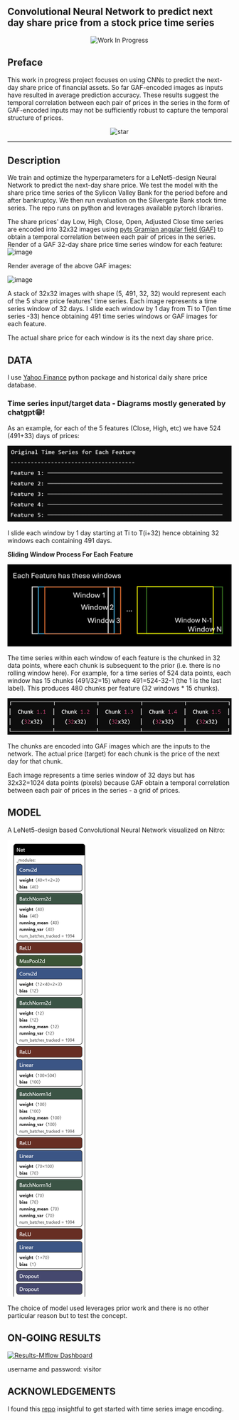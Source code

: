 ## Convolutional Neural Network to predict next day share price from a stock price time series

<p align="center">
  <img src="https://img.shields.io/badge/Status-Work%20In%20Progress-red" alt="Work In Progress">

## Preface
This work in progress project focuses on using CNNs to predict the next-day share price of financial assets. So far GAF-encoded images as inputs have resulted in average prediction accuracy. These results suggest the temporal correlation between each pair of prices in the series in the form of GAF-encoded inputs may not be sufficiently robust to capture the temporal structure of prices.

<p align="center">
<img width="150" alt="star" src="https://github.com/sergiosolorzano/ai_gallery/assets/24430655/3c0b02ea-9b11-401a-b6f5-c61b69ad651b">
</p>

---------------------------------------------

## Description
We train and optimize the hyperparameters for a LeNet5-design Neural Network to predict the next-day share price.
We test the model with the share price time series of the Sylicon Valley Bank for the period before and after bankruptcy. We then run evaluation on the Silvergate Bank stock time series.
The repo runs on python and leverages available pytorch libraries.

The share prices' day Low, High, Close, Open, Adjusted Close time series are encoded into 32x32 images using [pyts Gramian angular field (GAF)](https://pyts.readthedocs.io/en/stable/auto_examples/image/plot_single_gaf.html) to obtain a temporal correlation between each pair of prices in the series.
Render of a GAF 32-day share price time series window for each feature:
<img width="1045" alt="image" src="https://github.com/sergiosolorzano/CNN-bayesian-share-price-prediction/assets/24430655/985af796-f2d1-43c2-98e9-86e9610262dc">

Render average of the above GAF images:

<img width="225" alt="image" src="https://github.com/sergiosolorzano/CNN-bayesian-share-price-prediction/assets/24430655/27cb4600-58c8-42ca-8968-d0a1b6d99586">

A stack of 32x32 images with shape (5, 491, 32, 32) would represent each of the 5 share price features' time series. Each image represents a time series window of 32 days. I slide each window by 1 day from Ti to T(len time series -33) hence obtaining 491 time series windows or GAF images for each feature.

The actual share price for each window is its the next day share price.

## DATA
I use [Yahoo Finance](https://pypi.org/project/yfinance/) python package and historical daily share price database.

### Time series input/target data - Diagrams mostly generated by chatgpt😁!
As an example, for each of the 5 features (Close, High, etc) we have 524 (491+33) days of prices:

![alt text](readme_images/features_total.png)

I slide each window by 1 day starting at Ti to T(i+32) hence obtaining 32 windows each containing 491 days.

<b>Sliding Window Process For Each Feature</b>

![alt text](readme_images/features_window_boxes_sliding.png)

The time series within each window of each feature is the chunked in 32 data points, where each chunk is subsequent to the prior (i.e. there is no rolling window here). For example, for a time series of 524 data points, each window has 15 chunks (491/32=15) where 491=524-32-1 (the 1 is the last label). This produces 480 chunks per feature (32 windows * 15 chunks).

![alt text](readme_images/window_chunks.png)

The chunks are encoded into GAF images which are the inputs to the network. The actual price (target) for each chunk is the price of the next day for that chunk.

Each image represents a time series window of 32 days but has 32x32=1024 data points (pixels) because GAF obtain a temporal correlation between each pair of prices in the series - a grid of prices.

## MODEL 
A LeNet5-design based Convolutional Neural Network visualized on Nitro:

![alt text](readme_images/cnn_arch.png)

The choice of model used leverages prior work and there is no other particular reason but to test the concept.

## ON-GOING RESULTS
[![Results-Mlflow Dashboard](https://img.shields.io/badge/Results-Mlflow%20Dashboard-blue)](https://mlflow.tapgaze.com)
<p>username and password: visitor

## ACKNOWLEDGEMENTS
I found this [repo](https://github.com/ShubhamG2311/Financial-Time-Series-Forecasting) insightful to get started with time series image encoding.
